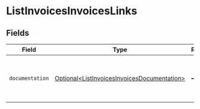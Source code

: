# ListInvoicesInvoicesLinks


## Fields

| Field                                                                                                    | Type                                                                                                     | Required                                                                                                 | Description                                                                                              |
| -------------------------------------------------------------------------------------------------------- | -------------------------------------------------------------------------------------------------------- | -------------------------------------------------------------------------------------------------------- | -------------------------------------------------------------------------------------------------------- |
| `documentation`                                                                                          | [Optional\<ListInvoicesInvoicesDocumentation>](../../models/errors/ListInvoicesInvoicesDocumentation.md) | :heavy_minus_sign:                                                                                       | The URL to the generic Mollie API error handling guide.                                                  |